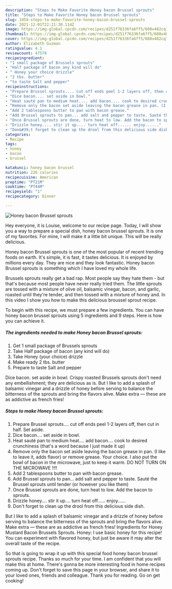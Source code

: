 ```yaml
---
description: "Steps to Make Favorite Honey bacon Brussel sprouts"
title: "Steps to Make Favorite Honey bacon Brussel sprouts"
slug: 1959-steps-to-make-favorite-honey-bacon-brussel-sprouts
date: 2021-12-01T22:21:30.114Z
image: https://img-global.cpcdn.com/recipes/d251f76336fa6ff5/680x482cq70/honey-bacon-brussel-sprouts-recipe-main-photo.jpg
thumbnail: https://img-global.cpcdn.com/recipes/d251f76336fa6ff5/680x482cq70/honey-bacon-brussel-sprouts-recipe-main-photo.jpg
cover: https://img-global.cpcdn.com/recipes/d251f76336fa6ff5/680x482cq70/honey-bacon-brussel-sprouts-recipe-main-photo.jpg
author: Elizabeth Guzman
ratingvalue: 4.1
reviewcount: 47578
recipeingredient:
- "1 small package of Brussels sprouts"
- "Half package of bacon any kind will do"
- " Honey your choice drizzle"
- "2 tbs. butter"
- "to taste Salt and pepper"
recipeinstructions:
- "Prepare Brussel sprouts.... cut off ends peel 1-2 layers off, then cut in half. Set aside."
- "Dice bacon.... set aside in bowl."
- "Heat sauté pan to medium heat.... add bacon.... cook to desired crunchiness (that&#39;s a word because I just made it up)"
- "Remove only the bacon set aside leaving the bacon grease in pan. (I like to leave it, adds flavor) or remove grease. Your choice. I also put the bowl of bacon in the microwave, just to keep it warm. DO NOT TURN ON THE MICROWAVE !!!!"
- "Add 2 tablespoons butter to pan with bacon grease."
- "Add Brussel sprouts to pan... add salt and pepper to taste. Sauté the Brussel sprouts until tender (or however you like them)"
- "Once Brussel sprouts are done, turn heat to low. Add the bacon to sprouts."
- "Drizzle honey.... stir it up.... turn heat off...... enjoy......"
- "Don&#39;t forget to clean up the drool from this delicious side dish."
categories:
- Recipe
tags:
- honey
- bacon
- brussel

katakunci: honey bacon brussel 
nutrition: 226 calories
recipecuisine: American
preptime: "PT21M"
cooktime: "PT44M"
recipeyield: "1"
recipecategory: Dinner

---
```



![Honey bacon Brussel sprouts](https://img-global.cpcdn.com/recipes/d251f76336fa6ff5/680x482cq70/honey-bacon-brussel-sprouts-recipe-main-photo.jpg)

Hey everyone, it is Louise, welcome to our recipe page. Today, I will show you a way to prepare a special dish, honey bacon brussel sprouts. It is one of my favorites. For mine, I will make it a little bit unique. This will be really delicious.

Honey bacon Brussel sprouts is one of the most popular of recent trending foods on earth. It's simple, it is fast, it tastes delicious. It is enjoyed by millions every day. They are nice and they look fantastic. Honey bacon Brussel sprouts is something which I have loved my whole life.

Brussels sprouts really get a bad rap. Most people say they hate them - but that&#39;s because most people have never really tried them. The little sprouts are tossed with a mixture of olive oil, balsamic vinegar, bacon, and garlic, roasted until they&#39;re tender, and then tossed with a mixture of honey and. In this video I show you how to make this delicious broussel sprout recipe.


To begin with this recipe, we must prepare a few ingredients. You can have honey bacon brussel sprouts using 5 ingredients and 9 steps. Here is how you can achieve it.

<!--inarticleads1-->

##### The ingredients needed to make Honey bacon Brussel sprouts:

1. Get 1 small package of Brussels sprouts
1. Take Half package of bacon (any kind will do)
1. Take  Honey (your choice) drizzle
1. Make ready 2 tbs. butter
1. Prepare to taste Salt and pepper


Dice bacon. set aside in bowl. Crispy roasted Brussels sprouts don&#39;t need any embellishment; they are delicious as is. But I like to add a splash of balsamic vinegar and a drizzle of honey before serving to balance the bitterness of the sprouts and bring the flavors alive. Make extra — these are as addictive as french fries! 

<!--inarticleads2-->

##### Steps to make Honey bacon Brussel sprouts:

1. Prepare Brussel sprouts.... cut off ends peel 1-2 layers off, then cut in half. Set aside.
1. Dice bacon.... set aside in bowl.
1. Heat sauté pan to medium heat.... add bacon.... cook to desired crunchiness (that&#39;s a word because I just made it up)
1. Remove only the bacon set aside leaving the bacon grease in pan. (I like to leave it, adds flavor) or remove grease. Your choice. I also put the bowl of bacon in the microwave, just to keep it warm. DO NOT TURN ON THE MICROWAVE !!!!
1. Add 2 tablespoons butter to pan with bacon grease.
1. Add Brussel sprouts to pan... add salt and pepper to taste. Sauté the Brussel sprouts until tender (or however you like them)
1. Once Brussel sprouts are done, turn heat to low. Add the bacon to sprouts.
1. Drizzle honey.... stir it up.... turn heat off...... enjoy......
1. Don&#39;t forget to clean up the drool from this delicious side dish.


But I like to add a splash of balsamic vinegar and a drizzle of honey before serving to balance the bitterness of the sprouts and bring the flavors alive. Make extra — these are as addictive as french fries! Ingredients for Honey Mustard Bacon Brussels Sprouts. Honey: I use basic honey for this recipe! You can experiment with flavored honey, but just be aware it may alter the overall taste of the recipe. 

So that is going to wrap it up with this special food honey bacon brussel sprouts recipe. Thanks so much for your time. I am confident that you will make this at home. There's gonna be more interesting food in home recipes coming up. Don't forget to save this page in your browser, and share it to your loved ones, friends and colleague. Thank you for reading. Go on get cooking!

